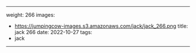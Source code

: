 
---
weight: 266
images:
- https://jumpingcow-images.s3.amazonaws.com/jack/jack_266.png
title: jack 266
date: 2022-10-27
tags:
- jack
---

